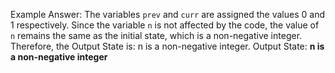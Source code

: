 Example Answer: 
The variables `prev` and `curr` are assigned the values 0 and 1 respectively. Since the variable `n` is not affected by the code, the value of `n` remains the same as the initial state, which is a non-negative integer. Therefore, the Output State is: n is a non-negative integer.
Output State: **n is a non-negative integer**
